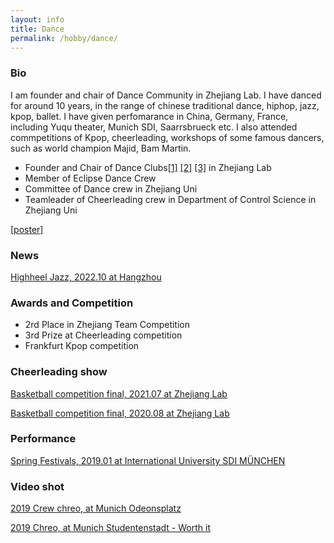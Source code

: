 ```yaml
---
layout: info
title: Dance
permalink: /hobby/dance/
---
```



### Bio

I am founder and chair of Dance Community in Zhejiang Lab. I have danced for around 10 years, in the range of chinese traditional dance, hiphop, jazz, kpop, ballet. I have given perfomarance in China, Germany, France, including Yuqu theater, Munich SDI, Saarrsbrueck etc.  I also attended commpetitions of Kpop, cheerleading, workshops of some famous dancers, such as world champion Majid, Bam Martin.

* Founder and Chair of Dance Clubs[[1]](https://github.com/JiaojiaoYe1994/jiaojiaoye/blob/main/assets/imgs/21_cheerlead.JPG) [[2]](https://github.com/JiaojiaoYe1994/jiaojiaoye/blob/main/assets/imgs/22_anniversary.JPG) [[3]](https://github.com/JiaojiaoYe1994/jiaojiaoye/blob/main/assets/imgs/23zjdfm.JPG) in Zhejiang Lab
* Member of Eclipse Dance Crew
* Committee of Dance crew in Zhejiang Uni
* Teamleader of Cheerleading crew in Department of Control Science in Zhejiang Uni

[[poster]](https://github.com/JiaojiaoYe1994/jiaojiaoye/blob/main/assets/imgs/2024Sora.jpg)


### News
[Highheel Jazz, 2022.10 at Hangzhou](https://www.bilibili.com/video/BV1Ht4y1F7cV?share_source=copy_web&vd_source=bb0c9ea17c17051a2d52d79b1b5f5985)




### Awards and Competition

* 2rd Place in Zhejiang Team Competition
* 3rd Prize at Cheerleading competition
* Frankfurt Kpop competition



### Cheerleading show

[Basketball competition final, 2021.07 at Zhejiang Lab](https://www.bilibili.com/video/BV1n44y1m7An?spm_id_from=333.999.0.0)

[Basketball competition final, 2020.08 at Zhejiang Lab](https://www.bilibili.com/video/BV16V411m7hp?spm_id_from=333.999.0.0)



### Performance

[ Spring Festivals, 2019.01 at International University SDI MÜNCHEN](https://www.bilibili.com/video/BV1Qy4y1q7sW?spm_id_from=333.999.0.0)



### Video shot

[2019 Crew chreo, at Munich Odeonsplatz](https://www.bilibili.com/video/BV1m4411Z7rs?spm_id_from=333.999.0.0)

[2019 Chreo, at Munich Studentenstadt - Worth it](https://www.bilibili.com/video/BV1dJ411h7gM?spm_id_from=333.999.0.0)
